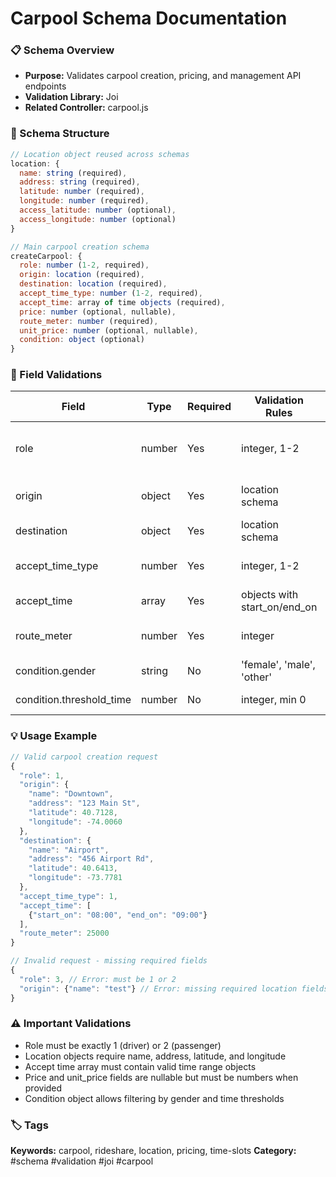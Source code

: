 # Carpool Schema Documentation

### 📋 Schema Overview
- **Purpose:** Validates carpool creation, pricing, and management API endpoints
- **Validation Library:** Joi
- **Related Controller:** carpool.js

### 🔧 Schema Structure
```javascript
// Location object reused across schemas
location: {
  name: string (required),
  address: string (required),
  latitude: number (required),
  longitude: number (required),
  access_latitude: number (optional),
  access_longitude: number (optional)
}

// Main carpool creation schema
createCarpool: {
  role: number (1-2, required),
  origin: location (required),
  destination: location (required),
  accept_time_type: number (1-2, required),
  accept_time: array of time objects (required),
  price: number (optional, nullable),
  route_meter: number (required),
  unit_price: number (optional, nullable),
  condition: object (optional)
}
```

### 📝 Field Validations
| Field | Type | Required | Validation Rules | Description |
|-------|------|----------|------------------|-------------|
| role | number | Yes | integer, 1-2 | Driver (1) or passenger (2) |
| origin | object | Yes | location schema | Trip starting point |
| destination | object | Yes | location schema | Trip ending point |
| accept_time_type | number | Yes | integer, 1-2 | Time acceptance type |
| accept_time | array | Yes | objects with start_on/end_on | Available time slots |
| route_meter | number | Yes | integer | Route distance in meters |
| condition.gender | string | No | 'female', 'male', 'other' | Gender preference |
| condition.threshold_time | number | No | integer, min 0 | Time threshold |

### 💡 Usage Example
```javascript
// Valid carpool creation request
{
  "role": 1,
  "origin": {
    "name": "Downtown",
    "address": "123 Main St",
    "latitude": 40.7128,
    "longitude": -74.0060
  },
  "destination": {
    "name": "Airport",
    "address": "456 Airport Rd",
    "latitude": 40.6413,
    "longitude": -73.7781
  },
  "accept_time_type": 1,
  "accept_time": [
    {"start_on": "08:00", "end_on": "09:00"}
  ],
  "route_meter": 25000
}

// Invalid request - missing required fields
{
  "role": 3, // Error: must be 1 or 2
  "origin": {"name": "test"} // Error: missing required location fields
}
```

### ⚠️ Important Validations
- Role must be exactly 1 (driver) or 2 (passenger)
- Location objects require name, address, latitude, and longitude
- Accept time array must contain valid time range objects
- Price and unit_price fields are nullable but must be numbers when provided
- Condition object allows filtering by gender and time thresholds

### 🏷️ Tags
**Keywords:** carpool, rideshare, location, pricing, time-slots
**Category:** #schema #validation #joi #carpool
